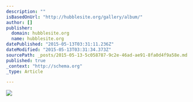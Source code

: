 ```yaml
---
description: ""
isBasedOnUrl: "http://hubblesite.org/gallery/album/"
author: []
publisher:
  domain: hubblesite.org
  name: hubblesite.org
datePublished: "2015-05-13T03:31:11.236Z"
dateModified: "2015-05-13T03:31:34.373Z"
sourcePath: _posts/2015-05-13-5c058787-9c2e-46ad-ae91-8fa0d4f9a58e.md
published: true
_context: "http://schema.org"
_type: Article

---
```

![](https://farm8.staticflickr.com/7377/10007269344_f87fcd372e_z.jpg)